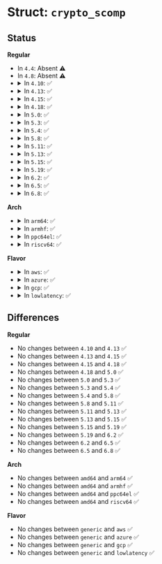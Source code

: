 # Struct: <code>crypto_scomp</code>

## Status
<b>Regular</b>
<ul>
<li>
In <code>4.4</code>: Absent ⚠️
</li>
<li>
In <code>4.8</code>: Absent ⚠️
</li>
<li>
<details>
<summary>In <code>4.10</code>: ✅</summary>

```c
struct crypto_scomp {
    struct crypto_tfm base;
};
```
</details>
</li>
<li>
<details>
<summary>In <code>4.13</code>: ✅</summary>

```c
struct crypto_scomp {
    struct crypto_tfm base;
};
```
</details>
</li>
<li>
<details>
<summary>In <code>4.15</code>: ✅</summary>

```c
struct crypto_scomp {
    struct crypto_tfm base;
};
```
</details>
</li>
<li>
<details>
<summary>In <code>4.18</code>: ✅</summary>

```c
struct crypto_scomp {
    struct crypto_tfm base;
};
```
</details>
</li>
<li>
<details>
<summary>In <code>5.0</code>: ✅</summary>

```c
struct crypto_scomp {
    struct crypto_tfm base;
};
```
</details>
</li>
<li>
<details>
<summary>In <code>5.3</code>: ✅</summary>

```c
struct crypto_scomp {
    struct crypto_tfm base;
};
```
</details>
</li>
<li>
<details>
<summary>In <code>5.4</code>: ✅</summary>

```c
struct crypto_scomp {
    struct crypto_tfm base;
};
```
</details>
</li>
<li>
<details>
<summary>In <code>5.8</code>: ✅</summary>

```c
struct crypto_scomp {
    struct crypto_tfm base;
};
```
</details>
</li>
<li>
<details>
<summary>In <code>5.11</code>: ✅</summary>

```c
struct crypto_scomp {
    struct crypto_tfm base;
};
```
</details>
</li>
<li>
<details>
<summary>In <code>5.13</code>: ✅</summary>

```c
struct crypto_scomp {
    struct crypto_tfm base;
};
```
</details>
</li>
<li>
<details>
<summary>In <code>5.15</code>: ✅</summary>

```c
struct crypto_scomp {
    struct crypto_tfm base;
};
```
</details>
</li>
<li>
<details>
<summary>In <code>5.19</code>: ✅</summary>

```c
struct crypto_scomp {
    struct crypto_tfm base;
};
```
</details>
</li>
<li>
<details>
<summary>In <code>6.2</code>: ✅</summary>

```c
struct crypto_scomp {
    struct crypto_tfm base;
};
```
</details>
</li>
<li>
<details>
<summary>In <code>6.5</code>: ✅</summary>

```c
struct crypto_scomp {
    struct crypto_tfm base;
};
```
</details>
</li>
<li>
<details>
<summary>In <code>6.8</code>: ✅</summary>

```c
struct crypto_scomp {
    struct crypto_tfm base;
};
```
</details>
</li>
</ul>
<b>Arch</b>
<ul>
<li>
<details>
<summary>In <code>arm64</code>: ✅</summary>

```c
struct crypto_scomp {
    struct crypto_tfm base;
};
```
</details>
</li>
<li>
<details>
<summary>In <code>armhf</code>: ✅</summary>

```c
struct crypto_scomp {
    struct crypto_tfm base;
};
```
</details>
</li>
<li>
<details>
<summary>In <code>ppc64el</code>: ✅</summary>

```c
struct crypto_scomp {
    struct crypto_tfm base;
};
```
</details>
</li>
<li>
<details>
<summary>In <code>riscv64</code>: ✅</summary>

```c
struct crypto_scomp {
    struct crypto_tfm base;
};
```
</details>
</li>
</ul>
<b>Flavor</b>
<ul>
<li>
<details>
<summary>In <code>aws</code>: ✅</summary>

```c
struct crypto_scomp {
    struct crypto_tfm base;
};
```
</details>
</li>
<li>
<details>
<summary>In <code>azure</code>: ✅</summary>

```c
struct crypto_scomp {
    struct crypto_tfm base;
};
```
</details>
</li>
<li>
<details>
<summary>In <code>gcp</code>: ✅</summary>

```c
struct crypto_scomp {
    struct crypto_tfm base;
};
```
</details>
</li>
<li>
<details>
<summary>In <code>lowlatency</code>: ✅</summary>

```c
struct crypto_scomp {
    struct crypto_tfm base;
};
```
</details>
</li>
</ul>

## Differences
<b>Regular</b>
<ul>
<li>
No changes between <code>4.10</code> and <code>4.13</code> ✅
</li>
<li>
No changes between <code>4.13</code> and <code>4.15</code> ✅
</li>
<li>
No changes between <code>4.15</code> and <code>4.18</code> ✅
</li>
<li>
No changes between <code>4.18</code> and <code>5.0</code> ✅
</li>
<li>
No changes between <code>5.0</code> and <code>5.3</code> ✅
</li>
<li>
No changes between <code>5.3</code> and <code>5.4</code> ✅
</li>
<li>
No changes between <code>5.4</code> and <code>5.8</code> ✅
</li>
<li>
No changes between <code>5.8</code> and <code>5.11</code> ✅
</li>
<li>
No changes between <code>5.11</code> and <code>5.13</code> ✅
</li>
<li>
No changes between <code>5.13</code> and <code>5.15</code> ✅
</li>
<li>
No changes between <code>5.15</code> and <code>5.19</code> ✅
</li>
<li>
No changes between <code>5.19</code> and <code>6.2</code> ✅
</li>
<li>
No changes between <code>6.2</code> and <code>6.5</code> ✅
</li>
<li>
No changes between <code>6.5</code> and <code>6.8</code> ✅
</li>
</ul>
<b>Arch</b>
<ul>
<li>
No changes between <code>amd64</code> and <code>arm64</code> ✅
</li>
<li>
No changes between <code>amd64</code> and <code>armhf</code> ✅
</li>
<li>
No changes between <code>amd64</code> and <code>ppc64el</code> ✅
</li>
<li>
No changes between <code>amd64</code> and <code>riscv64</code> ✅
</li>
</ul>
<b>Flavor</b>
<ul>
<li>
No changes between <code>generic</code> and <code>aws</code> ✅
</li>
<li>
No changes between <code>generic</code> and <code>azure</code> ✅
</li>
<li>
No changes between <code>generic</code> and <code>gcp</code> ✅
</li>
<li>
No changes between <code>generic</code> and <code>lowlatency</code> ✅
</li>
</ul>
